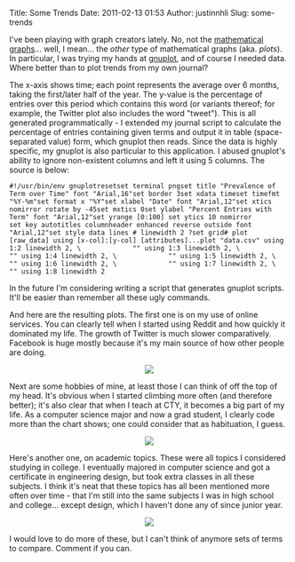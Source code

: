 Title: Some Trends
Date: 2011-02-13 01:53
Author: justinnhli
Slug: some-trends

I've been playing with graph creators lately. No, not the [mathematical
graphs](http://justinnhli.blogspot.com/2010/12/sooner-apparently-means-later.html)...
well, I mean... the *other* type of mathematical graphs (aka. *plots*).
In particular, I was trying my hands at
[gnuplot](http://en.wikipedia.org/wiki/Gnuplot), and of course I needed
data. Where better than to plot trends from my own journal?

The x-axis shows time; each point represents the average over 6 months,
taking the first/later half of the year. The y-value is the percentage
of entries over this period which contains this word (or variants
thereof; for example, the Twitter plot also includes the word "tweet").
This is all generated programmatically - I extended my journal script to
calculate the percentage of entries containing given terms and output it
in table (space-separated value) form, which gnuplot then reads. Since
the data is highly specific, my gnuplot is also particular to this
application. I abused gnuplot's ability to ignore non-existent columns
and left it using 5 columns. The source is below:

    #!/usr/bin/env gnuplotresetset terminal pngset title "Prevalence of Term over Time" font "Arial,16"set border 3set xdata timeset timefmt "%Y-%m"set format x "%Y"set xlabel "Date" font "Arial,12"set xtics nomirror rotate by -45set mxtics 0set ylabel "Percent Entries with Term" font "Arial,12"set yrange [0:100] set ytics 10 nomirror                   set key autotitles columnheader enhanced reverse outside font "Arial,12"set style data lines # linewidth 2 ?set grid# plot [raw_data] using [x-col]:[y-col] [attributes]...plot "data.csv" using 1:2 linewidth 2, \             "" using 1:3 linewidth 2, \             "" using 1:4 linewidth 2, \             "" using 1:5 linewidth 2, \             "" using 1:6 linewidth 2, \             "" using 1:7 linewidth 2, \             "" using 1:8 linewidth 2

In the future I'm considering writing a script that generates gnuplot
scripts. It'll be easier than remember all these ugly commands.

And here are the resulting plots. The first one is on my use of online
services. You can clearly tell when I started using Reddit and how
quickly it dominated my life. The growth of Twitter is much slower
comparatively. Facebook is huge mostly because it's my main source of
how other people are doing.

<div class="separator" style="clear:both;text-align:center;">

[![](http://justinnhli.files.wordpress.com/2011/02/eb548-online-services.png?w=300)](http://justinnhli.files.wordpress.com/2011/02/eb548-online-services.png)

</div>

<div class="separator" style="clear:both;text-align:center;">

</div>

Next are some hobbies of mine, at least those I can think of off the top
of my head. It's obvious when I started climbing more often (and
therefore better); it's also clear that when I teach at CTY, it becomes
a big part of my life. As a computer science major and now a grad
student, I clearly code more than the chart shows; one could consider
that as habituation, I guess.

<div class="separator" style="clear:both;text-align:center;">

</div>

<div class="separator" style="clear:both;text-align:center;">

[![](http://justinnhli.files.wordpress.com/2011/02/74af8-hobbies.png?w=300)](http://justinnhli.files.wordpress.com/2011/02/74af8-hobbies.png)

</div>

Here's another one, on academic topics. These were all topics I
considered studying in college. I eventually majored in computer science
and got a certificate in engineering design, but took extra classes in
all these subjects. I think it's neat that these topics has all been
mentioned more often over time - that I'm still into the same subjects I
was in high school and college... except design, which I haven't done
any of since junior year.

<div class="separator" style="clear:both;text-align:center;">

</div>

<div class="separator" style="clear:both;text-align:center;">

[![](http://justinnhli.files.wordpress.com/2011/02/d7d75-subjects.png?w=300)](http://justinnhli.files.wordpress.com/2011/02/d7d75-subjects.png)

</div>

I would love to do more of these, but I can't think of anymore sets of
terms to compare. Comment if you can.

